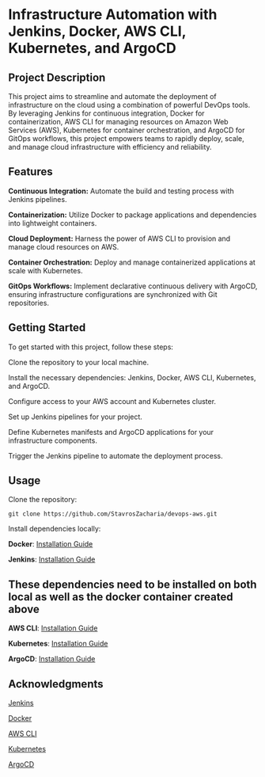 # Infrastructure Automation with Jenkins, Docker, AWS CLI, Kubernetes, and ArgoCD

## Project Description
This project aims to streamline and automate the deployment of infrastructure on the cloud using a combination of powerful DevOps tools. By leveraging Jenkins for continuous integration, Docker for containerization, AWS CLI for managing resources on Amazon Web Services (AWS), Kubernetes for container orchestration, and ArgoCD for GitOps workflows, this project empowers teams to rapidly deploy, scale, and manage cloud infrastructure with efficiency and reliability.

## Features


**Continuous Integration:** Automate the build and testing process with Jenkins pipelines.


**Containerization:** Utilize Docker to package applications and dependencies into lightweight containers.


**Cloud Deployment:** Harness the power of AWS CLI to provision and manage cloud resources on AWS.


**Container Orchestration:** Deploy and manage containerized applications at scale with Kubernetes.


**GitOps Workflows:** Implement declarative continuous delivery with ArgoCD, ensuring infrastructure configurations are synchronized with Git repositories.


## Getting Started


To get started with this project, follow these steps:



Clone the repository to your local machine.


Install the necessary dependencies: Jenkins, Docker, AWS CLI, Kubernetes, and ArgoCD.


Configure access to your AWS account and Kubernetes cluster.


Set up Jenkins pipelines for your project.


Define Kubernetes manifests and ArgoCD applications for your infrastructure components.


Trigger the Jenkins pipeline to automate the deployment process.



## Usage


Clone the repository:


```git clone https://github.com/StavrosZacharia/devops-aws.git```


Install dependencies locally:


**Docker**: [Installation Guide](https://docs.docker.com/engine/install/)


**Jenkins**: [Installation Guide](https://www.jenkins.io/doc/book/installing/docker/)



## These dependencies need to be installed on both local as well as the docker container created above


**AWS CLI**: [Installation Guide](https://docs.aws.amazon.com/cli/latest/userguide/getting-started-install.html)


**Kubernetes**: [Installation Guide](https://kubernetes.io/docs/setup/)


**ArgoCD**: [Installation Guide](https://argo-cd.readthedocs.io/en/stable/getting_started/)



## Acknowledgments


[Jenkins](https://www.jenkins.io/)


[Docker](https://www.docker.com/)


[AWS CLI](https://aws.amazon.com/cli/)


[Kubernetes](https://kubernetes.io/)


[ArgoCD](https://argo-cd.readthedocs.io/en/stable/)
